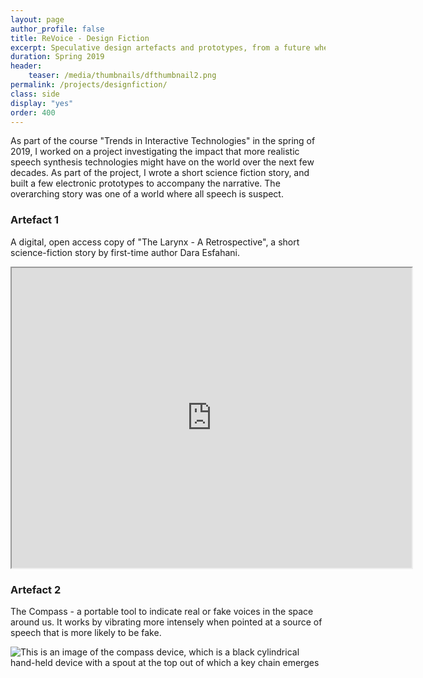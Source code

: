 ```yaml
---
layout: page
author_profile: false
title: ReVoice - Design Fiction
excerpt: Speculative design artefacts and prototypes, from a future where all speech is suspect.
duration: Spring 2019
header:
    teaser: /media/thumbnails/dfthumbnail2.png
permalink: /projects/designfiction/
class: side
display: "yes"
order: 400
---
```


As part of the course "Trends in Interactive Technologies" in the spring of 2019, I worked on a project investigating the impact that more realistic speech synthesis technologies might have on the world over the next few decades. As part of the project, I wrote a short science fiction story, and built a few electronic prototypes to accompany the narrative. The overarching story was one of a world where all speech is suspect.

### Artefact 1

A digital, open access copy of "The Larynx - A Retrospective", a short science-fiction story by first-time author Dara Esfahani.

<p align = "center">
    <iframe class = "book" src="https://drive.google.com/file/d/1FDwKHk32I_E65a_XoRx-Mdpqa9xdT_zf/preview" width="640" height="480"></iframe>
</p>

### Artefact 2

The Compass - a portable tool to indicate real or fake voices in the space around us. It works by vibrating more intensely when pointed at a source of speech that is more likely to be fake.

![This is an image of the compass device, which is a black cylindrical hand-held device with a spout at the top out of which a key chain emerges](\media\thumbnails\dfthumbnail2.png)
